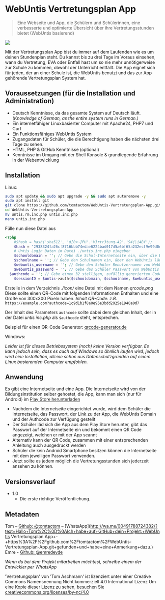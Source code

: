 # WebUntis Vertretungsplan App
> Eine Webseite und App, die Schülern und Schülerinnen, eine verbesserte und optimierte Übersicht über ihre Vertretungsstunden bietet (WebUntis basierend)

![](https://repository-images.githubusercontent.com/305484442/8d30aa00-125c-11eb-996d-6a584ed9b439)

Mit der Vertretungsplan App bist du immer auf dem Laufenden wie es um deinen Stundenplan steht. Du kannst bis zu drei Tage im Voraus einsehen, wann du Vertretung, EVA oder Entfall hast um so nie mehr unnötigerweise zur Schule zu kommen, obwohl der Unterricht entfällt. Die App eignet sich für jeden, der an einer Schule ist, die WebUntis benutzt und das zur App gehörende Vertretungsplan System hat.

## Voraussetzungen (für die Installation und Administration)
* Deutsch Kenntnisse, da das gesamte System auf Deutsch läuft. _(Knowledge of German, as the entire system runs in German.)_
* Ein internetfähiger Linuxbasierter Computer mit Apache24, PHP7 und Curl
* Ein Funktionsfähiges WebUntis System
* Zugangsdaten für Schüler, die die Berechtigung haben die nächsten drei Tage zu sehen.
* HTML, PHP & GitHub Kenntnisse (optional)
* Kenntnisse im Umgang mit der Shell Konsole & grundlegende Erfahrung in der Webentwicklung

## Installation

Linux:

```sh
sudo apt update && sudo apt upgrade -y && sudo apt autoremove -y
sudo apt install git
git clone https://github.com/tomtactom/WebUntis-Vertretungsplan-App.git
cd WebUntis-Vertretungsplan-App
mv untis.rm.inc.php untis.inc.php
nano untis.inc.php
```
Fülle nun diese Datei aus
```php
<?php
	#$hash = hash('sha512', 'd[0<~]PH'.'V3rtr3tung-42'.'94j|i4BY');
	$hash = '2938324fa26cf8716bbb74edae6224bad017d5a6bf65a232ecf9e99d0d6aac57eec7f7f523437502f23c28d09f2c11abd31d819535a50a3e8d5dd63ecbb13c6f'; // V3rtr3tung-42   // Bitte ändere das Passwort sobald es geht!
	# Untis Login Daten in Datei ./untis.inc.php eingeben
	$schooldomain = ''; // Gebe die Schul-Internetseite ein, über die WebUntis läuft
	$schoolname = ''; // Gebe den Schulnamen ein, über den WebUntis läuft
	$webuntis_username = ''; // Gebe den Schüler Benutzernamen von WebUntis ein
	$webuntis_password = ''; // Gebe das Schüler Passwort von WebUntis ein
  $authcode = ''; // Gebe einen 32 stelligen, zufällig generierten Code ein, der aus Kleinbuchstaben und Zahlen besteht ; Für die Verbindung zur App (Wird als GET Parameter übermittelt, nirgendwo offen ausgeben)
    $sessionID = $untis->auth($schooldomain, $schoolname, $webuntis_username, $webuntis_password);
```

Erstelle in dem Verzeichnis _./icon/_ eine Datei mit dem Namen _qrcode.png_ Diese sollte einen QR-Code mit folgenden Informationen Enthalten und eine Größe von 300x300 Pixeln haben.
_Inhalt QR-Code: z.B._ `https://example.com?authcode=1c9d1b1f8a0e95e3bdd2025e1940a0d7`

Der Inhalt des Parameters `authcode` sollte dabei dem gleichen Inhalt, der in der Datei _untis.inc.php_ als `$authcode` steht, entsprechen.

Beispiel für einen QR-Code Generator: [qrcode-generator.de](https://www.qrcode-generator.de/)

Windows:

_Leider ist für dieses Betriebssystem (noch) keine Version verfügbar. Es kann jedoch sein, dass es auch auf Windows so ähnlich laufen wird, jedoch wird eine Installation, alleine schon aus Datenschutzgründen auf einem Linux basierenden Computer empfohlen._

## Anwendung

Es gibt eine Internetseite und eine App. Die Internetseite wird von der Bildungsinstitution selber gehostet, die App, kann man sich (nur für Android) im [Play Store herunterladen](https://play.google.com/store/apps/details?id=de.app.stundenplan.stundenplant)

* Nachdem die Internetseite eingerichtet wurde, wird dem Schüler die Internetseite, das Passwort, der Link zu der App, die WebUntis Domain und der Authcode zur Verfügung gestellt
* Der Schüler läd sich die App aus dem Play Store herunter, gibt das Passwort auf der Internetseite ein und bekommt einen QR Code angezeigt, welchen er mit der App scannt
* Alternativ kann der QR Code, zusammen mit einer entsprechenden Anleitung auch ausgedruckt werden
* Schüler die kein Android Smartphone besitzen können die Internetseite mit dem jeweiligen Passwort verwenden.
* Jetzt sollte es jedem möglich die Vertretungsstunden sich jederzeit ansehen zu können.

## Versionsverlauf

* 1.0
    * Die erste richtige Veröffentlichung.

## Metadaten

Tom – [Github: @tomtactom](https://github.com/tomtactom) – [WhatsApp](http://wa.me/00491788724382/?text=Hallo+Tom%2C%0D%0AIch+habe+auf+GitHub+dein+Projekt:+WebUntis Vertretungsplan App+-+https%3A%2F%2Fgithub.com%2Ftomtactom%2FWebUntis-Vertretungsplan-App.git+gefunden+und+habe+eine+Anmerkung+dazu.)
Emre - [Github: @emredevde](ttps://github.com/emredevde)

 _Wenn du bei dem Projekt mitarbeiten möchtest, schreibe einem der Entwickler per WhatsApp_

'Vertretungsplan' von 'Tom Aschmann' ist lizenziert
unter einer Creative Commons Namensnennung
Nicht kommerziell 4.0 International Lizenz
Um eine Kopie dieser Lizenz zu sehen, besuchen Sie
[creativecommons.org/licenses/by-nc/4.0](http://creativecommons.org/licenses/by-nc/4.0/)

